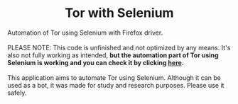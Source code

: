 <h1 align="center">Tor with Selenium</h1>
<p>Automation of Tor using Selenium with Firefox driver.<br>
<br>
PLEASE NOTE: This code is unfinished and not optimized by any means. It's also not fully working as intended, <b>but the automation part of Tor using Selenium is working and you can check it by clicking <a href="https://github.com/gigazin/tor-with-selenium/blob/main/src/main/java/com/github/gigazin/youbot/application/YouBotController.java" target="_blank">here</a>.</b><br>
<br>
This application aims to automate Tor using Selenium. Although it can be used as a bot, it was made for study and research purposes. Please use it safely.</p>
